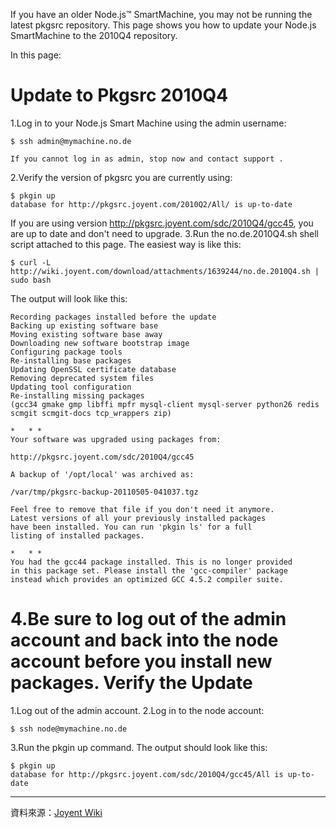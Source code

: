 If you have an older Node.js™ SmartMachine, you may not be running the latest pkgsrc repository. This page shows you how to update your Node.js SmartMachine to the 2010Q4 repository.

In this page:



Update to Pkgsrc 2010Q4
===

1.Log in to your Node.js Smart Machine using the admin username:


```
$ ssh admin@mymachine.no.de
```



```
If you cannot log in as admin, stop now and contact support .
```


2.Verify the version of pkgsrc you are currently using:


```
$ pkgin up
database for http://pkgsrc.joyent.com/2010Q2/All/ is up-to-date
```



If you are using version http://pkgsrc.joyent.com/sdc/2010Q4/gcc45, you are up to date and don't need to upgrade.
3.Run the no.de.2010Q4.sh shell script attached to this page. The easiest way is like this:


```
$ curl -L http://wiki.joyent.com/download/attachments/1639244/no.de.2010Q4.sh | sudo bash
```




The output will look like this:


```
Recording packages installed before the update
Backing up existing software base
Moving existing software base away
Downloading new software bootstrap image
Configuring package tools
Re-installing base packages
Updating OpenSSL certificate database
Removing deprecated system files
Updating tool configuration
Re-installing missing packages
(gcc34 gmake gmp libffi mpfr mysql-client mysql-server python26 redis scmgit scmgit-docs tcp_wrappers zip)

*   * *
Your software was upgraded using packages from:

http://pkgsrc.joyent.com/sdc/2010Q4/gcc45

A backup of '/opt/local' was archived as:

/var/tmp/pkgsrc-backup-20110505-041037.tgz

Feel free to remove that file if you don't need it anymore.
Latest versions of all your previously installed packages
have been installed. You can run 'pkgin ls' for a full
listing of installed packages.

*   * *
You had the gcc44 package installed. This is no longer provided
in this package set. Please install the 'gcc-compiler' package
instead which provides an optimized GCC 4.5.2 compiler suite.
```




4.Be sure to log out of the admin account and back into the node account before you install new packages.
Verify the Update
===

1.Log out of the admin account.
2.Log in to the node account:


```
$ ssh node@mymachine.no.de
```



3.Run the pkgin up command. The output should look like this:


```
$ pkgin up
database for http://pkgsrc.joyent.com/sdc/2010Q4/gcc45/All is up-to-date
```





----
資料來源：[Joyent Wiki](http://wiki.joyent.com/display/www/Documentation+Home)
